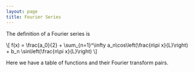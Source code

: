 ```yaml
---
layout: page
title: Fourier Series
---
```


The definition of a Fourier series is 

\\[ f(x) = \frac{a_0}{2} + \sum_{n=1}^\infty a_n\cos\left(\frac{n\pi x}{L}\right) + b_n \sin\left(\frac{n\pi x}{L}\right) \\]

Here we have a table of functions and their Fourier transform pairs. 
